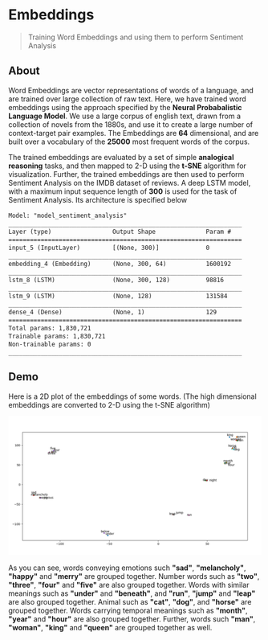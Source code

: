 # Embeddings
> Training Word Embeddings and using them to perform Sentiment Analysis

## About
Word Embeddings are vector representations of words of a language, and are trained over large collection of raw text.
Here, we have trained word embeddings using the approach specified by the <b>Neural Probabalistic Language Model</b>. 
We use a large corpus of english text, drawn from a collection of novels from the 1880s, and use it to create a large number of context-target pair examples.
The Embeddings are <b>64</b> dimensional, and are built over a vocabulary of the <b>25000</b> most frequent words of the corpus.

The trained embeddings are evaluated by a set of simple <b>analogical reasoning</b> tasks, and then mapped to 2-D using the <b>t-SNE</b> algorithm for visualization.
Further, the trained embeddings are then used to perform Sentiment Analysis on the IMDB dataset of reviews. A deep LSTM model, with a maximum input sequence length of <b>300</b> is used for the task of Sentiment Analysis. Its architecture is specified below


    Model: "model_sentiment_analysis"
    _________________________________________________________________
    Layer (type)                 Output Shape              Param #   
    =================================================================
    input_5 (InputLayer)         [(None, 300)]             0         
    _________________________________________________________________
    embedding_4 (Embedding)      (None, 300, 64)           1600192   
    _________________________________________________________________
    lstm_8 (LSTM)                (None, 300, 128)          98816     
    _________________________________________________________________
    lstm_9 (LSTM)                (None, 128)               131584    
    _________________________________________________________________
    dense_4 (Dense)              (None, 1)                 129       
    =================================================================
    Total params: 1,830,721
    Trainable params: 1,830,721
    Non-trainable params: 0
    _________________________________________________________________


## Demo


Here is a 2D plot of the embeddings of some words. (The high dimensional embeddings are converted to 2-D using the t-SNE algorithm)


![](assets/embeddings.png)


As you can see, words conveying emotions such <b>"sad"</b>, <b>"melancholy"</b>, <b>"happy"</b> and <b>"merry"</b> are grouped together.
Number words such as <b>"two"</b>, <b>"three"</b>, <b>"four"</b> and <b>"five"</b> are also grouped together.
Words with similar meanings such as <b>"under"</b> and <b>"beneath"</b>, and <b>"run"</b>, <b>"jump"</b> and <b>"leap"</b> are also grouped together.
Animal such as <b>"cat"</b>, <b>"dog"</b>, and <b>"horse"</b> are grouped together.
Words carrying temporal meanings such as <b>"month"</b>, <b>"year"</b> and <b>"hour"</b> are also grouped together.
Further, words such <b>"man"</b>, <b>"woman"</b>, <b>"king"</b> and <b>"queen"</b> are grouped together as well.


